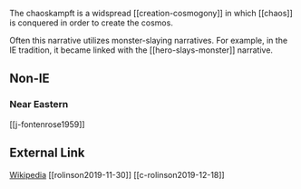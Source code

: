 The chaoskampft is a widspread [[creation-cosmogony]] in which [[chaos]] is conquered in order to create the cosmos. 

Often this narrative utilizes monster-slaying narratives. For example, in the IE tradition, it became linked with the [[hero-slays-monster]] narrative.

## Non-IE
### Near Eastern
[[j-fontenrose1959]]

## External Link
[Wikipedia](https://en.wikipedia.org/wiki/Chaos-(cosmogony)#Chaoskampf)
[[rolinson2019-11-30]]
[[c-rolinson2019-12-18]]